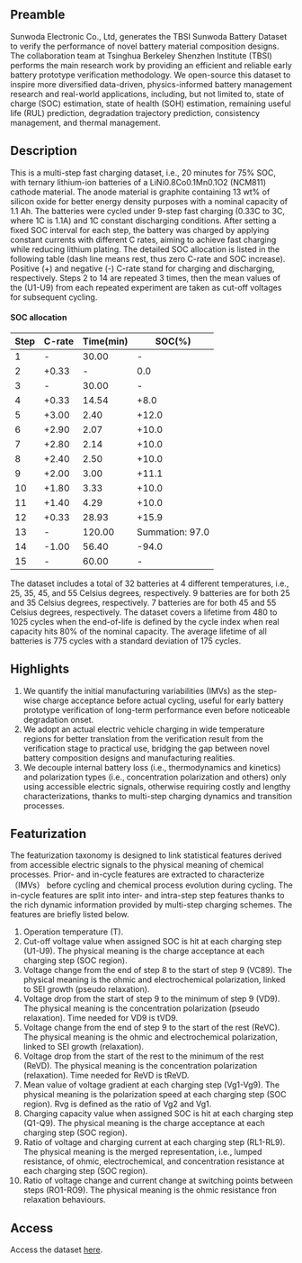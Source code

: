 ## Preamble
Sunwoda Electronic Co., Ltd, generates the TBSI Sunwoda Battery Dataset to verify the performance of novel battery material composition designs. The collaboration team at Tsinghua Berkeley Shenzhen Institute (TBSI) performs the main research work by providing an efficient and reliable early battery prototype verification methodology. We open-source this dataset to inspire more diversified data-driven, physics-informed battery management research and real-world applications, including, but not limited to, state of charge (SOC) estimation, state of health (SOH) estimation, remaining useful life (RUL) prediction, degradation trajectory prediction, consistency management, and thermal management. 
## Description
This is a multi-step fast charging dataset, i.e., 20 minutes for 75% SOC, with ternary lithium-ion batteries of a LiNi0.8Co0.1Mn0.1O2 (NCM811) cathode material. The anode material is graphite containing 13 wt% of silicon oxide for better energy density purposes with a nominal capacity of 1.1 Ah. The batteries were cycled under 9-step fast charging (0.33C to 3C, where 1C is 1.1A) and 1C constant discharging conditions. After setting a fixed SOC interval for each step, the battery was charged by applying constant currents with different C rates, aiming to achieve fast charging while reducing lithium plating. The detailed SOC allocation is listed in the following table (dash line means rest, thus zero C-rate and SOC increase). Positive (+) and negative (-) C-rate stand for charging and discharging, respectively. Steps 2 to 14 are repeated 3 times, then the mean values of the (U1-U9) from each repeated experiment are taken as cut-off voltages for subsequent cycling.
#### SOC allocation
Step | C-rate | Time(min) | SOC(%) |
|---|---|---|---|
|1|-|30.00|-|
|2|+0.33|-|0.0|
|3|-|30.00|-|
|4|+0.33|14.54|+8.0|
|5|+3.00|2.40|+12.0|
|6|+2.90|2.07|+10.0|
|7|+2.80|2.14|+10.0|
|8|+2.40|2.50|+10.0|
|9|+2.00|3.00|+11.1|
|10|+1.80|3.33|+10.0|
|11|+1.40|4.29|+10.0|
|12|+0.33|28.93|+15.9|
|13|-|120.00|Summation: 97.0|
|14|-1.00|56.40|-94.0|
|15|-|60.00|-|


The dataset includes a total of 32 batteries at 4 different temperatures, i.e., 25, 35, 45, and 55 Celsius degrees, respectively. 9 batteries are for both 25 and 35 Celsius degrees, respectively. 7 batteries are for both 45 and 55 Celsius degrees, respectively. The dataset covers a lifetime from 480 to 1025 cycles when the end-of-life is defined by the cycle index when real capacity hits 80% of the nominal capacity. The average lifetime of all batteries is 775 cycles with a standard deviation of 175 cycles. 
## Highlights
1. We quantify the initial manufacturing variabilities (IMVs) as the step-wise charge acceptance before actual cycling, useful for early battery prototype verification of long-term performance even before noticeable degradation onset.
2. We adopt an actual electric vehicle charging in wide temperature regions for better translation from the verification result from the verification stage to practical use, bridging the gap between novel battery composition designs and manufacturing realities. 
3. We decouple internal battery loss (i.e., thermodynamics and kinetics) and polarization types (i.e., concentration polarization and others) only using accessible electric signals, otherwise requiring costly and lengthy characterizations, thanks to multi-step charging dynamics and transition processes.
## Featurization
The featurization taxonomy is designed to link statistical features derived from accessible electric signals to the physical meaning of chemical processes. Prior- and in-cycle features are extracted to characterize （IMVs） before cycling and chemical process evolution during cycling. The in-cycle features are split into inter- and intra-step step features thanks to the rich dynamic information provided by multi-step charging schemes. The features are briefly listed below.
1. Operation temperature (T).
2. Cut-off voltage value when assigned SOC is hit at each charging step (U1-U9). The physical meaning is the charge acceptance at each charging step (SOC region).
3. Voltage change from the end of step 8 to the start of step 9 (VC89). The physical meaning is the ohmic and electrochemical polarization, linked to SEI growth (pseudo relaxation).
4. Voltage drop from the start of step 9 to the minimum of step 9 (VD9). The physical meaning is the concentration polarization (pseudo relaxation). Time needed for VD9 is tVD9.
5. Voltage change from the end of step 9 to the start of the rest (ReVC). The physical meaning is the ohmic and electrochemical polarization, linked to SEI growth (relaxation).
6. Voltage drop from the start of the rest to the minimum of the rest (ReVD). The physical meaning is the concentration polarization (relaxation). Time needed for ReVD is tReVD.
7. Mean value of voltage gradient at each charging step (Vg1-Vg9). The physical meaning is the polarization speed at each charging step (SOC region). Rvg is defined as the ratio of Vg2 and Vg1.
8. Charging capacity value when assigned SOC is hit at each charging step (Q1-Q9). The physical meaning is the charge acceptance at each charging step (SOC region).
9. Ratio of voltage and charging current at each charging step (RL1-RL9). The physical meaning is the merged representation, i.e., lumped resistance, of ohmic, electrochemical, and concentration resistance at each charging step (SOC region).
10. Ratio of voltage change and current change at switching points between steps (RO1-RO9). The physical meaning is the ohmic resistance fron relaxation behaviours.












## Access
Access the dataset [here](https://zenodo.org/uploads/10715209). 

